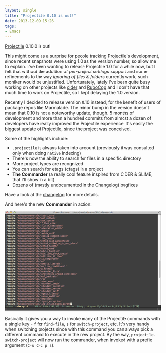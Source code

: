```yaml
---
layout: single
title: "Projectile 0.10 is out!"
date: 2013-12-09 15:26
tags:
- Emacs
---
```


[Projectile](https://github.com/bbatsov/projectile) 0.10.0 is out!

This might come as a surprise for people tracking Projectile's
development, since recent snapshots were using 1.0 as the version
number, so allow me to explain. I've been wanting to release
Projectile 1.0 for a while now, but I felt that without the addition
of _per-project settings_ support and some refinements to the way
_ignoring of files & folders_ currently work, such moniker would be
unjustified. Unfortunately, lately I've been quite busy working on
other projects like [cider](https://github.com/clojure-emacs/cider)
and [RuboCop](https://github.com/bbatsov/rubocop) and I don't have
that much time to work on Projectile, so I kept delaying the 1.0
version.

Recently I decided to release version 0.10 instead, for the benefit of
users of package repos like Marmalade. The minor bump in the version
doesn't mean that 0.10 is not a noteworthy update, though. 5 months of
development and more than a hundred commits from almost a dozen of
developers have really improved the Projectile experience.  It's
easily the biggest update of Projectile, since the project was
conceived.

Some of the highlights include:

* `.projectile` is always taken into account (previously it was consulted only when doing `native` indexing)
* There's now the ability to search for files in a specific directory
* More project types are recognized
* You can search for etags (ctags) in a project
* **The Commander** (a really cool feature inspired from CIDER & SLIME, that I'll show in a bit)
* Dozens of (mostly undocumented in the Changelog) bugfixes

Have a look at the [changelog](https://github.com/bbatsov/projectile/blob/master/CHANGELOG.md) for more details.

And here's the new **Commander** in action:

![Projectile Commander](/assets/images/projectile-commander.gif)

Basically it gives you a way to invoke many of the Projectile commands
with a single key - `f` for `find-file`, `s` for `switch-project`,
etc. It's very handy when switching projects since with this command
you can always pick a different command to execute in the new
project. By the way, `projectile-switch-project` will now run the
commander, when invoked with a prefix argument (`C-u C-c p s`).
